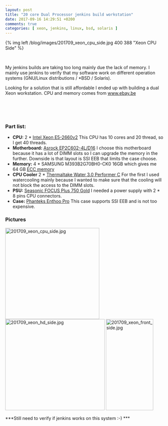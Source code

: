 ```yaml
---
layout: post
title: "20 core Dual Processor jenkins build workstation"
date: 2017-09-16 14:29:51 +0200
comments: true
categories: [ xeon, jenkins, linux, bsd, solaris ] 
---
```


{% img left /blog/images/201709_xeon_cpu_side.jpg 400 388 "Xeon CPU Side" %} 

<br />

My jenkins builds are taking too long mainly due the lack of memory. I mainly use jenkins to verify that my software work on different operation systems (GNU/Linux distributions / *BSD / Solaris).

Looking for a solution that is still affordable I ended up with building a dual Xeon workstation. CPU and memory comes from <a href="http://www.ebay.be">www.ebay.be</a>

<br />&nbsp;<br />
<br />

### Part list:

* **CPU:** 2 \* <a href="http://ark.intel.com/products/75272/Intel-Xeon-Processor-E5-2660-v2-25M-Cache-2_20-GHz">Intel Xeon E5-2660v2</a> This CPU has 10 cores and 20 thread, so I get 40 threads.
* **Motherboard:** <a href="http://www.asrockrack.com/general/productdetail.asp?Model=EP2C602-4L/D16#Specifications">Asrock EP2C602-4L/D16</a> I choose this motherboard because it has a lot of DIMM slots so I can upgrade the memory in the further. Downside is that layout is SSI EEB that limits the case choose.
* **Memory:** 4 \* SAMSUNG M393B2G70BH0-CK0 16GB which gives me 64 GB <a href="https://en.wikipedia.org/wiki/ECC_memory">ECC memory</a> 
* **CPU Cooler** 2 \* <a href="http://www.thermaltake.com/products-model.aspx?id=C_00002470">Thermaltake Water 3.0 Performer C</a> For the first I used watercooling mainly because I wanted to make sure that the cooling will not block the access to the DIMM slots.
* **PSU:** <a href="https://seasonic.com/product/focus-plus-750-gold/">Seasonic FOCUS Plus 750 Gold</a> I needed a power supply with 2 \* 8 pins CPU connectors.
* **Case:** <a href="http://www.phanteks.com/Enthoo-Pro.html">Phanteks Enthoo Pro</a> This case supports SSI EEB and is not too expensive.

### Pictures

<a href="/blog/images/201709_xeon_cpu_side.jpg"><img src="/blog/images/201709_xeon_cpu_side.jpg" width="300" height="291" alt="201709_xeon_cpu_side.jpg" /></a>
<a href="/blog/images/201709_xeon_hd_side.jpg"><img src="/blog/images/201709_xeon_hd_side.jpg" width="317" height="291" alt="201709_xeon_hd_side.jpg" /></a>
<a href="/blog/images/201709_xeon_front_side.jpg"><img src="/blog/images/201709_xeon_front_side.jpg" width="151" height="291" alt="201709_xeon_front_side.jpg" /></a>

***Still need to verify if jenkins works on this system :-) ***
